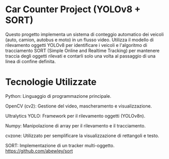 # Car Counter Project (YOLOv8 + SORT)
Questo progetto implementa un sistema di conteggio automatico dei veicoli (auto, camion, autobus e moto) in un flusso video. Utilizza il modello di rilevamento oggetti YOLOv8 per identificare i veicoli e l'algoritmo di tracciamento SORT (Simple Online and Realtime Tracking) per mantenere traccia degli oggetti rilevati e contarli solo una volta al passaggio di una linea di confine definita.

# Tecnologie Utilizzate
Python: Linguaggio di programmazione principale.

OpenCV (cv2): Gestione del video, mascheramento e visualizzazione.

Ultralytics YOLO: Framework per il rilevamento oggetti (YOLOv8n).

Numpy: Manipolazione di array per il rilevamento e il tracciamento.

cvzone: Utilizzato per semplificare la visualizzazione di rettangoli e testo.

SORT: Implementazione di un tracker multi-oggetto. https://github.com/abewley/sort
